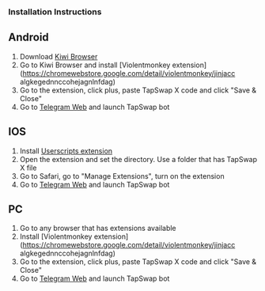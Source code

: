 ### Installation Instructions

## Android
1. Download [Kiwi Browser](https://kiwibrowser.com/)
2. Go to Kiwi Browser and install [Violentmonkey extension](https://chromewebstore.google.com/detail/violentmonkey/jinjacc
algkegednnccohejagnlnfdag)
3. Go to the extension, click plus, paste TapSwap X code and click "Save & Close"
4. Go to [Telegram Web](https://web.telegram.org/) and launch TapSwap bot

## IOS
1. Install [Userscripts extension](https://apps.apple.com/us/app/userscripts/id1463298887)
2. Open the extension and set the directory. Use a folder that has TapSwap X file
3. Go to Safari, go to "Manage Extensions", turn on the extension
4. Go to [Telegram Web](https://web.telegram.org/) and launch TapSwap bot

## PC
1. Go to any browser that has extensions available
2. Install [Violentmonkey extension](https://chromewebstore.google.com/detail/violentmonkey/jinjacc
algkegednnccohejagnlnfdag)
3. Go to the extension, click plus, paste TapSwap X code and click "Save & Close"
4. Go to [Telegram Web](https://web.telegram.org/) and launch TapSwap bot
